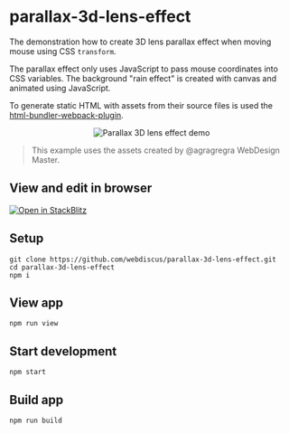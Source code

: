 # parallax-3d-lens-effect

The demonstration how to create 3D lens parallax effect when moving mouse using CSS `transform`.

The parallax effect only uses JavaScript to pass mouse coordinates into CSS variables.
The background "rain effect" is created with canvas and animated using JavaScript.

To generate static HTML with assets from their source files is used the [html-bundler-webpack-plugin](https://github.com/webdiscus/html-bundler-webpack-plugin).

<div style="text-align: center">
  <img src="docs/images/parallax-3d-lens-effect.gif" alt="Parallax 3D lens effect demo">
</div>

> This example uses the assets created by @agragregra WebDesign Master.

## View and edit in browser

[![Open in StackBlitz](https://developer.stackblitz.com/img/open_in_stackblitz.svg)](https://stackblitz.com/edit/parallax-3d-lens-effect?file=README.md)

## Setup
```
git clone https://github.com/webdiscus/parallax-3d-lens-effect.git
cd parallax-3d-lens-effect
npm i
```

## View app
```
npm run view
```

## Start development
```
npm start
```

## Build app
```
npm run build
```
